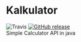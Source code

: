 # Kalkulator
![Travis](https://img.shields.io/travis/Loli-Master/Kalkulator.svg) [![GitHub release](https://img.shields.io/github/release/Loli-Master/Kalkulator.svg)](https://github.com/Loli-Master/Kalkulator/releases/tag/0.1.0)<br>
Simple Calculator API in java
